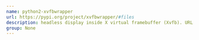 ```yaml
---
name: python2-xvfbwrapper
url: https://pypi.org/project/xvfbwrapper/#files
description: headless display inside X virtual framebuffer (Xvfb). URL : https://pypi.org/project/xvfbwrapper/#files Groups : None
group: None
---
```


